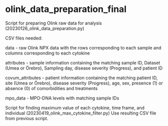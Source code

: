 # olink_data_preparation_final

Script for preparing Olink raw data for analysis (20230126_olink_data_preparation.py)

CSV files needed:

data - raw Olink NPX data with the rows corresponding to each sample and columns corresponding to each cytokine

attributes - sample information containing the matching sample ID, Dataset (Umea or Örebro), Sampling day, disease severity (Progress), and patient ID

covum_attributes - patient information containing the matching patient ID, site (Umea or Örebro), disease severity (Progress), age, sex, presence (1) or absence (0) of comorbidities and treatments

mpo_data - MPO-DNA levels with matching sample IDs


Script for finding maximum value of each cytokine, time frame, and individual (20230419_olink_max_cytokine_filter.py)
Use resulting CSV file from previous script.
